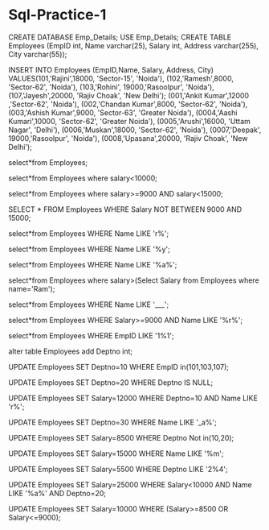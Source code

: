 # Sql-Practice-1

CREATE DATABASE Emp_Details;
USE Emp_Details;
CREATE TABLE Employees
(EmpID int,
Name varchar(25),
Salary int,
Address varchar(255),
City varchar(55));

INSERT INTO Employees (EmpID,Name, Salary, Address, City)
VALUES(101,'Rajini',18000, 'Sector-15', 'Noida'),
(102,'Ramesh',8000, 'Sector-62', 'Noida'),
(103,'Rohini', 19000,'Rasoolpur', 'Noida'),
(107,'Jayesh',20000, 'Rajiv Choak', 'New Delhi');
(001,'Ankit Kumar',12000 ,'Sector-62', 'Noida'),
(002,'Chandan Kumar',8000, 'Sector-62', 'Noida'),
(003,'Ashish Kumar',9000, 'Sector-63', 'Greater Noida'),
(0004,'Aashi Kumari',10000, 'Sector-62', 'Greater Noida'),
(0005,'Arushi',16000, 'Uttam Nagar', 'Delhi'),
(0006,'Muskan',18000, 'Sector-62', 'Noida'),
(0007,'Deepak', 19000,'Rasoolpur', 'Noida'),
(0008,'Upasana',20000, 'Rajiv Choak', 'New Delhi');

select*from Employees;

select*from Employees
where salary<10000;

select*from Employees
where salary>=9000 AND salary<15000;

SELECT * FROM Employees
WHERE Salary NOT BETWEEN 9000 AND 15000;

select*from Employees
WHERE Name LIKE 'r%';

select*from Employees
WHERE Name LIKE '%y';

select*from Employees
WHERE Name LIKE '%a%';

select*from Employees
where salary>(Select Salary from Employees
where name='Ram');

select*from Employees
WHERE Name LIKE '___';

select*from Employees
WHERE  Salary>=9000 AND  Name LIKE '%r%';

select*from Employees
WHERE EmpID LIKE '1%1';

alter table Employees add Deptno int;

UPDATE Employees SET Deptno=10 WHERE EmpID in(101,103,107);

UPDATE Employees SET Deptno=20 WHERE  Deptno IS NULL;

UPDATE Employees SET Salary=12000 WHERE Deptno=10 AND Name LIKE 'r%';

UPDATE Employees SET  Deptno=30 WHERE Name LIKE '_a%';

UPDATE Employees SET Salary=8500 WHERE Deptno Not in(10,20);

UPDATE Employees SET Salary=15000 WHERE Name LIKE '%m';

UPDATE Employees SET Salary=5500 WHERE Deptno LIKE '2%4';

UPDATE Employees SET Salary=25000 WHERE Salary<10000 AND Name LIKE '%a%' AND  Deptno=20;

UPDATE Employees SET Salary=10000 WHERE (Salary>=8500 OR Salary<=9000);
